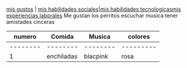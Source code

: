 [mis gustos](./misgustos.md) | [mis habilidades sociales](./mishabilidadessociales.md)|[mis habilidades tecnologicas](./mishabilidadestecnologicas.md)[mis experiencias laborales](./misexperienciassociales)
 Me gustan los perritos 
 escuchar musica 
 tener amistades cinceras 

| numero | Comida | Musica | colores |
| -------|--------|--------|---------|
|--------|--------|--------|---------|
|   1    | enchiladas |blacpink|rosa|
